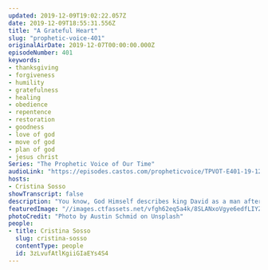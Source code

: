 ```yaml
---
updated: 2019-12-09T19:02:22.057Z
date: 2019-12-09T18:55:31.556Z
title: "A Grateful Heart"
slug: "prophetic-voice-401"
originalAirDate: 2019-12-07T00:00:00.000Z
episodeNumber: 401
keywords:
- thanksgiving
- forgiveness
- humility
- gratefulness
- healing
- obedience
- repentence
- restoration
- goodness
- love of god
- move of god
- plan of god
- jesus christ
Series: "The Prophetic Voice of Our Time"
audioLink: "https://episodes.castos.com/propheticvoice/TPVOT-E401-19-12-07-08-A-Grateful-Heart.mp3"
hosts:
- Cristina Sosso
showTranscript: false
description: "You know, God Himself describes king David as a man after His own heart not because David was perfect. Not because David did everything right. No, he sinned against God and he made some mistakes, like you and I. But God loved David because..."
featuredImage: "//images.ctfassets.net/vfgh62eq5a4k/8SLANxoVgye6edfLIYZlS/f36da86f7e25f7b740bc7a1ce9cd0703/austin-schmid-hRdVSYpffas-unsplash.jpg"
photoCredit: "Photo by Austin Schmid on Unsplash"
people:
- title: Cristina Sosso
  slug: cristina-sosso
  contentType: people
  id: 3zLvufAtlKgiiGIaEYs4S4
---
```

